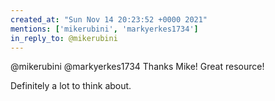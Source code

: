 ```yaml
---
created_at: "Sun Nov 14 20:23:52 +0000 2021"
mentions: ['mikerubini', 'markyerkes1734']
in_reply_to: @mikerubini
---
```


@mikerubini @markyerkes1734 Thanks Mike! Great resource! 

Definitely a lot to think about.